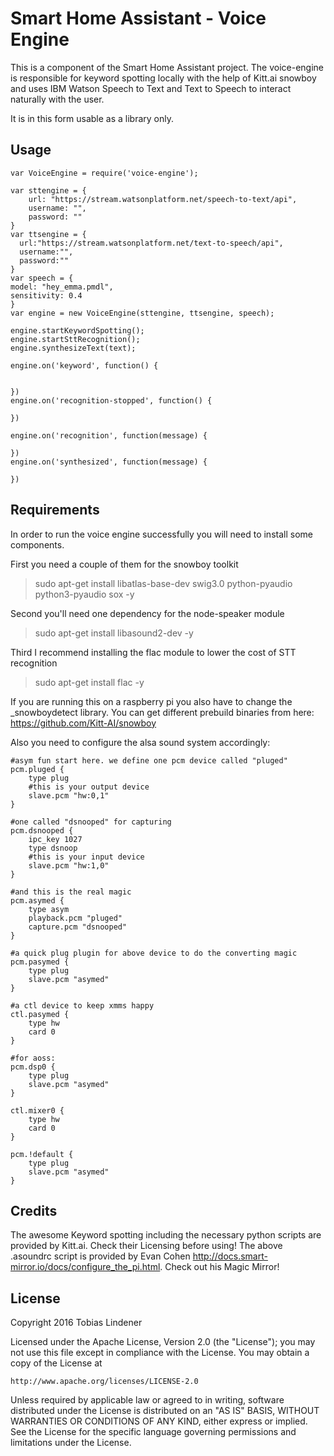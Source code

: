 # Smart Home Assistant - Voice Engine
This is a component of the Smart Home Assistant project. The voice-engine is responsible for keyword spotting locally with the help of Kitt.ai snowboy and uses IBM Watson Speech to Text and Text to Speech to interact naturally with the user.

It is in this form usable as a library only.

## Usage
```
var VoiceEngine = require('voice-engine');

var sttengine = {
    url: "https://stream.watsonplatform.net/speech-to-text/api",
    username: "",
    password: ""
}
var ttsengine = {
  url:"https://stream.watsonplatform.net/text-to-speech/api",
  username:"",
  password:""
}
var speech = {
model: "hey_emma.pmdl",
sensitivity: 0.4
}
var engine = new VoiceEngine(sttengine, ttsengine, speech);

engine.startKeywordSpotting();
engine.startSttRecognition();
engine.synthesizeText(text);

engine.on('keyword', function() {


})
engine.on('recognition-stopped', function() {

})

engine.on('recognition', function(message) {

})
engine.on('synthesized', function(message) {

})
```

## Requirements

In order to run the voice engine successfully you will need to install some components.

First you need a couple of them for the snowboy toolkit
> sudo apt-get install libatlas-base-dev swig3.0 python-pyaudio python3-pyaudio sox -y

Second you'll need one dependency for the node-speaker module
> sudo apt-get install libasound2-dev -y

Third I recommend installing the flac module to lower the cost of STT recognition
> sudo apt-get install flac -y

If you are running this on a raspberry pi you also have to change the \_snowboydetect library.
You can get different prebuild binaries from here: https://github.com/Kitt-AI/snowboy

Also you need to configure the alsa sound system accordingly:

```
#asym fun start here. we define one pcm device called "pluged"
pcm.pluged {
    type plug
    #this is your output device
    slave.pcm "hw:0,1"
}

#one called "dsnooped" for capturing
pcm.dsnooped {
    ipc_key 1027
    type dsnoop
    #this is your input device
    slave.pcm "hw:1,0"
}

#and this is the real magic
pcm.asymed {
    type asym
    playback.pcm "pluged"
    capture.pcm "dsnooped"
}

#a quick plug plugin for above device to do the converting magic
pcm.pasymed {
    type plug
    slave.pcm "asymed"
}

#a ctl device to keep xmms happy
ctl.pasymed {
    type hw
    card 0
}

#for aoss:
pcm.dsp0 {
    type plug
    slave.pcm "asymed"
}

ctl.mixer0 {
    type hw
    card 0
}

pcm.!default {
    type plug
    slave.pcm "asymed"
}
```
## Credits

The awesome Keyword spotting including the necessary python scripts are provided by Kitt.ai. Check their Licensing before using!
The above .asoundrc script is provided by Evan Cohen http://docs.smart-mirror.io/docs/configure_the_pi.html. Check out his Magic Mirror!

## License

Copyright 2016 Tobias Lindener

Licensed under the Apache License, Version 2.0 (the "License"); you may not use this file except in compliance with the License. You may obtain a copy of the License at

```
http://www.apache.org/licenses/LICENSE-2.0
```
Unless required by applicable law or agreed to in writing, software distributed under the License is distributed on an "AS IS" BASIS, WITHOUT WARRANTIES OR CONDITIONS OF ANY KIND, either express or implied. See the License for the specific language governing permissions and limitations under the License.
